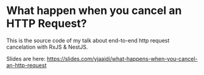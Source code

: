 # What happen when you cancel an HTTP Request?

This is the source code of my talk about end-to-end http request cancelation with RxJS & NestJS.

Slides are here: https://slides.com/yjaaidi/what-happens-when-you-cancel-an-http-request
